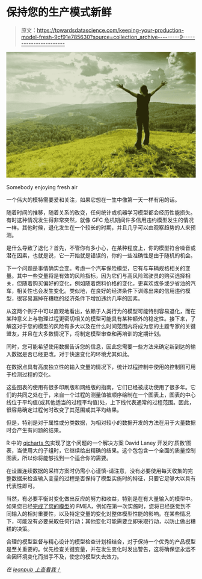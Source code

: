 # 保持您的生产模式新鲜

> 原文：<https://towardsdatascience.com/keeping-your-production-model-fresh-9cf91e785630?source=collection_archive---------9----------------------->

![](img/f25391cfb6f5bed18979209627e82fd8.png)

Somebody enjoying fresh air

一个伟大的模特需要爱和关注，如果它想在一生中像第一天一样有用的话。

随着时间的推移，随着关系的改变，任何统计或机器学习模型都会经历性能损失。有时这种情况发生得非常突然，就像 GFC 危机期间许多信用违约模型发生的情况一样。其他时候，退化发生在一个较长的时期，并且几乎可以由观察趋势的人来预测。

是什么导致了退化？首先，不管你有多小心，在某种程度上，你的模型符合噪音或潜在因素，也就是说，它一开始就是错误的，你的一些准确性是由于随机的机会。

下一个问题是事情确实会变。考虑一个汽车保险模型，它有与车辆规格相关的变量。其中一些变量将是有效的风险指标，因为它们与高风险驾驶员的购买选择相关，但随着购买偏好的变化，例如随着燃料价格的变化，更喜欢或多或少省油的汽车，相关性也会发生变化。类似地，在良好的经济条件下训练出来的信用违约模型，很容易漏掉在糟糕的经济条件下增加违约几率的因素。

从这两个例子中可以直观地看出，依赖于人类行为的模型可能特别容易退化，而在某种意义上与物理过程更密切相关的模型可能具有某种额外的稳定性。接下来，了解这对于您的模型的风险有多大以及在什么时间范围内将成为您的主题专家的关键盟友，并且在大多数情况下，将制定模型审查和再培训的定期计划。

同时，您可能希望使用数据告诉您的信息，因此您需要一些方法来确定新到达的输入数据是否已经更改。对于快速变化的环境尤其如此。

在数据点具有高度独立性的输入变量的情况下，统计过程控制中使用的控制图可用于检测过程的变化。

这些图表的使用有很多印刷版和网络版的指南，它们已经被成功使用了很多年。它们的共同之处在于，来自一个过程的测量值被顺序绘制在一个图表上，图表的中心线位于平均值(或其他适当的过程平均值)处，上下线代表通常的过程范围。因此，很容易确定过程何时改变了其范围或其平均结果。

但是，特别是对于属性或分类数据，为相对较小的数据开发的方法在用于大量数据时会产生有问题的结果。

R 中的 [qicharts 包](https://cran.r-project.org/web/packages/qicharts/vignettes/controlcharts.html)实现了这个问题的一个解决方案 David Laney 开发的‘质数’图表，当使用大的子组时，它继续给出精确的结果。这个包包含一个全面的质量控制图表，所以你将能够找到一个适合你的需要。

在设置连续数据的采样方案时仍需小心谨慎-请注意，没有必要使用每天收集的完整数据来检查输入变量的过程是否保持了模型实施时的特征，只要它足够大以具有代表性即可。

当然，有必要平衡对变化做出反应的努力和收益，特别是在有大量输入的模型中。如果您已经[完成了您的模型](/keeping-the-gains-1249d1a8b1d5)的 FMEA，例如在第一次实施时，您将已经感觉到不同输入的相对重要性，以及特定变量的变化对整体模型性能的影响。在某些情况下，可能没有必要采取任何行动；其他变化可能需要立即采取行动，以防止做出糟糕的决策。

合理的模型监督与精心设计的模型检查计划相结合，对于保持一个优秀的产品模型是至关重要的。优先检查关键变量，并在发生变化时发出警告，这将确保您永远不会因环境变化而措手不及，使您的模型失去效力。

*在* [*leanpub 上查看我！*](https://leanpub.com/thelazydatascientist)